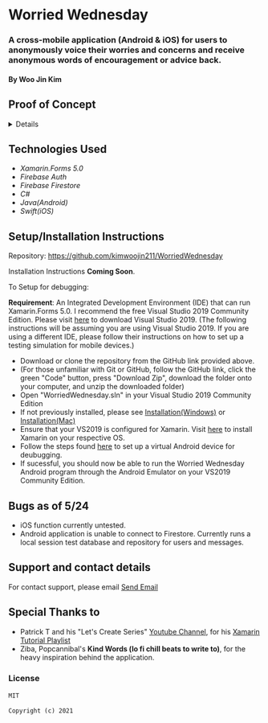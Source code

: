 # Worried Wednesday

### A cross-mobile application (Android & iOS) for users to anonymously voice their worries and concerns and receive anonymous words of encouragement or advice back.

#### By Woo Jin Kim

## Proof of Concept


<details>
<div float="center">
<img src="https://raw.githubusercontent.com/kimwoojin211/WorriedWednesday/main/images/screen1.PNG" width="20%" height="auto">
<img src="https://raw.githubusercontent.com/kimwoojin211/WorriedWednesday/main/images/screen2.PNG" width="20%" height="auto">
<img src="https://raw.githubusercontent.com/kimwoojin211/WorriedWednesday/main/images/screen3.PNG" width="20%" height="auto">
<img src="https://raw.githubusercontent.com/kimwoojin211/WorriedWednesday/main/images/screen4.PNG" width="20%" height="auto">
</div>
</details>

## Technologies Used

* _Xamarin.Forms 5.0_
* _Firebase Auth_
* _Firebase Firestore_
* _C#_
* _Java(Android)_
* _Swift(iOS)_


## Setup/Installation Instructions

Repository: https://github.com/kimwoojin211/WorriedWednesday
<br>

Installation Instructions **Coming Soon**.

To Setup for debugging:

**Requirement**:
An Integrated Development Environment (IDE) that can run Xamarin.Forms 5.0. I recommend the free Visual Studio 2019 Community Edition. Please visit [here](https://visualstudio.microsoft.com/downloads/) to download Visual Studio 2019.
(The following instructions will be assuming you are using Visual Studio 2019. If you are using a different IDE, please follow their instructions on how to set up a testing simulation for mobile devices.)

* Download or clone the repository from the GitHub link provided above.
* (For those unfamiliar with Git or GitHub, follow the GitHub link, click the green "Code" button, press "Download Zip", download the folder onto your computer, and unzip the downloaded folder)
* Open "WorriedWednesday.sln" in your Visual Studio 2019 Community Edition
* If not previously installed, please see [Installation(Windows)](https://docs.microsoft.com/en-us/visualstudio/install/install-visual-studio?view=vs-2019) or [Installation(Mac)](https://docs.microsoft.com/en-us/visualstudio/mac/installation?view=vsmac-2019)
* Ensure that your VS2019 is configured for Xamarin.  Visit [here](https://docs.microsoft.com/en-us/xamarin/get-started/installation/) to install Xamarin on your respective OS.
* Follow the steps found [here](https://docs.microsoft.com/en-us/xamarin/android/get-started/installation/android-emulator/device-manager?tabs=macos&pivots=windows) to set up a virtual Android device for deubugging.
* If sucessful, you should now be able to run the Worried Wednesday Android program through the Android Emulator on your VS2019 Community Edition.

## Bugs as of 5/24

* iOS function currently untested.
* Android application is unable to connect to Firestore. Currently runs a local session test database and repository for users and messages.

## Support and contact details

For contact support, please email  <a href="mailto:kimwoojin211@gmail.com">Send Email</a>


## Special Thanks to

* Patrick T and his "Let's Create Series" [Youtube Channel](https://www.youtube.com/channel/UCTPT0XDuOQFv-DzXEfj_nGQ), for his [Xamarin Tutorial Playlist](https://www.youtube.com/watch?v=HgsUzH-7KYw&list=PLehqRG9c-ovaFilQkVvblioONDbnn3VU9)
* Ziba, Popcannibal's **Kind Words (lo fi chill beats to write to)**, for the heavy inspiration behind the application.

### License
```
MIT
```
```
Copyright (c) 2021 
```
